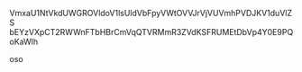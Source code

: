 VmxaU1NtVkdUWGROVldoV1lsUldVbFpyVWtOVVJrVjVUVmhPVDJKV1duVlZS
bEYzVXpCT2RWWnFTbHBrCmVqQTVRMmR3ZVdKSFRUMEtDbVp4Y0E9PQoKaWlh

oso